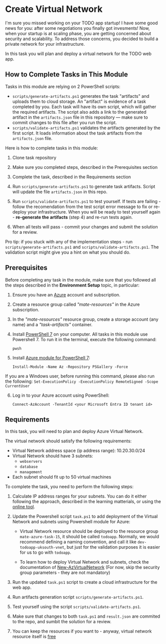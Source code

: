 # Create Virtual Network

I'm sure you missed working on your TODO app startup! I have some good news for you: after some negotiations you finally got invesments! Now, when your startup is at scaling phase, you are getting concerned about security and scalability. To address those concerns, you decided to build a private network for your infrastructure. 

In this task you will plan and deploy a virtual network for the TODO web app. 

## How to Complete Tasks in This Module 

Tasks in this module are relying on 2 PowerShell scripts: 

- `scripts/generate-artifacts.ps1` generates the task "artifacts" and uploads them to cloud storage. An "artifact" is evidence of a task completed by you. Each task will have its own script, which will gather the required artifacts. The script also adds a link to the generated artifact in the `artifacts.json` file in this repository — make sure to commit changes to this file after you run the script. 
- `scripts/validate-artifacts.ps1` validates the artifacts generated by the first script. It loads information about the task artifacts from the `artifacts.json` file.

Here is how to complete tasks in this module:

1. Clone task repository

2. Make sure you completed steps, described in the Prerequisites section

3. Complete the task, described in the Requirements section 

4. Run `scripts/generate-artifacts.ps1` to generate task artifacts. Script will update the file `artifacts.json` in this repo. 

5. Run `scripts/validate-artifacts.ps1` to test yourself. If tests are failing - follow the recomendation from the test script error message to fix or re-deploy your infrastructure. When you will be ready to test yourself again - **re-generate the artifacts** (step 4) and re-run tests again. 

6. When all tests will pass - commit your changes and submit the solution for a review.

Pro tip: if you stuck with any of the implementation steps - run `scripts/generate-artifacts.ps1` and `scripts/validate-artifacts.ps1`. The validation script might give you a hint on what you should do.  

## Prerequisites

Before completing any task in the module, make sure that you followed all the steps described in the **Environment Setup** topic, in particular: 

1. Ensure you have an [Azure](https://azure.microsoft.com/en-us/free/) account and subscription.

2. Create a resource group called *"mate-resources"* in the Azure subscription.

3. In the *"mate-resources"* resource group, create a storage account (any name) and a *"task-artifacts"* container.

4. Install [PowerShell 7](https://learn.microsoft.com/en-us/powershell/scripting/install/installing-powershell?view=powershell-7.4) on your computer. All tasks in this module use Powershell 7. To run it in the terminal, execute the following command: 
    ```
    pwsh
    ```

5. Install [Azure module for PowerShell 7](https://learn.microsoft.com/en-us/powershell/azure/install-azure-powershell?view=azps-11.3.0): 
    ```
    Install-Module -Name Az -Repository PSGallery -Force
    ```
If you are a Windows user, before running this command, please also run the following: 
    ```
    Set-ExecutionPolicy -ExecutionPolicy RemoteSigned -Scope CurrentUser
    ```

6. Log in to your Azure account using PowerShell:
    ```
    Connect-AzAccount -TenantId <your Microsoft Entra ID tenant id>
    ```

## Requirements

In this task, you will need to plan and deploy Azure Virtual Network. 

The virtual network should satisfy the following requirements:
- Virtual Network address space (ip address range): 10.20.30.0/24
- Virtual Network should have 3 subnets:
    - `webservers`
    - `database`
    - `management`
- Each subnet should fit up to 50 virtual machines

To complete the task, you need to perform the following steps: 

1. Calculate IP address ranges for your subnets. You can do it either following the approach, described in the learning matterials, or using the [online tool](https://www.davidc.net/sites/default/subnets/subnets.html).

2. Update the Powershell script `task.ps1` to add deployment of the Virtual Network and subnets using Powershell module for Azure: 

    - Virtual Network resource should be deployed to the resource group `mate-azure-task-15`, it should be called `todoapp`. Normally, we would recommend defining a naming convention, and call it like `dev-todoapp-uksouth-vnet`, but just for the validation purposes it is easier for us to go with `todoapp`. 

    - To learn how to deploy Virtual Network and subnets, check the documentation of [New-AzVirtualNetwork](https://learn.microsoft.com/en-us/powershell/module/az.network/new-azvirtualnetwork?view=azps-12.1.0#example-3-create-a-virtual-network-with-a-subnet-referencing-a-network-security-group) (For now, skip the security group parameters - they are not mandatory)

3. Run the updated `task.ps1` script to create a cloud infrastructure for the web app. 

4. Run artifacts generation script `scripts/generate-artifacts.ps1`.

5. Test yourself using the script `scripts/validate-artifacts.ps1`.

6. Make sure that changes to both `task.ps1` and `result.json` are commited to the repo, and sumbit the solution for a review. 

7. You can keep the resources if you want to - anyway, virtual network resource itself is [free](https://azure.microsoft.com/en-us/pricing/details/virtual-network/)
